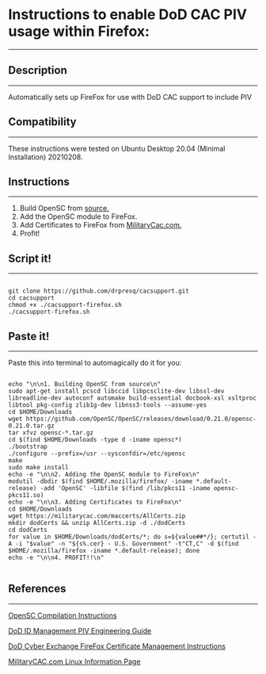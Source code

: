 # Instructions to enable DoD CAC PIV usage within Firefox:

---


## Description

---

Automatically sets up FireFox for use with DoD CAC support to include PIV


## Compatibility

---

These instructions were tested on Ubuntu Desktop 20.04 (Minimal Installation) 20210208.



## Instructions

---

1. Build OpenSC from [source.](https://github.com/OpenSC/OpenSC/wiki/Compiling-and-Installing-on-Unix-flavors)
2. Add the OpenSC module to FireFox.
3. Add Certificates to FireFox from [MilitaryCac.com.](https://militarycac.com/maccerts/AllCerts.zip)
4. Profit!



## Script it!

---


```

git clone https://github.com/drpresq/cacsupport.git
cd cacsupport
chmod +x ./cacsupport-firefox.sh
./cacsupport-firefox.sh

```



## Paste it!

---

Paste this into terminal to automagically do it for you:


```

echo "\n\n1. Building OpenSC from source\n"
sudo apt-get install pcscd libccid libpcsclite-dev libssl-dev libreadline-dev autoconf automake build-essential docbook-xsl xsltproc libtool pkg-config zlib1g-dev libnss3-tools --assume-yes
cd $HOME/Downloads
wget https://github.com/OpenSC/OpenSC/releases/download/0.21.0/opensc-0.21.0.tar.gz
tar xfvz opensc-*.tar.gz
cd $(find $HOME/Downloads -type d -iname opensc*)
./bootstrap
./configure --prefix=/usr --sysconfdir=/etc/opensc
make
sudo make install
echo -e "\n\n2. Adding the OpenSC module to FireFox\n"
modutil -dbdir $(find $HOME/.mozilla/firefox/ -iname *.default-release) -add 'OpenSC' -libfile $(find /lib/pkcs11 -iname opensc-pkcs11.so)
echo -e "\n\n3. Adding Certificates to FireFox\n"
cd $HOME/Downloads
wget https://militarycac.com/maccerts/AllCerts.zip
mkdir dodCerts && unzip AllCerts.zip -d ./dodCerts 
cd dodCerts
for value in $HOME/Downloads/dodCerts/*; do s=${value##*/}; certutil -A -i "$value" -n "${s%.cer} - U.S. Government" -t"CT,C" -d $(find $HOME/.mozilla/firefox -iname *.default-release); done
echo -e "\n\n4. PROFIT!!\n"


```



## References

---

[OpenSC Compilation Instructions](https://github.com/OpenSC/OpenSC/wiki/Compiling-and-Installing-on-Unix-flavors)

[DoD ID Management PIV Engineering Guide](https://piv.idmanagement.gov/engineering/firefox/)

[DoD Cyber Exchange FireFox Certificate Management Instructions](https://public.cyber.mil/pki-pke/end-users/getting-started/linux-firefox/)

[MilitaryCAC.com Linux Information Page](https://militarycac.com/linux.htm)

